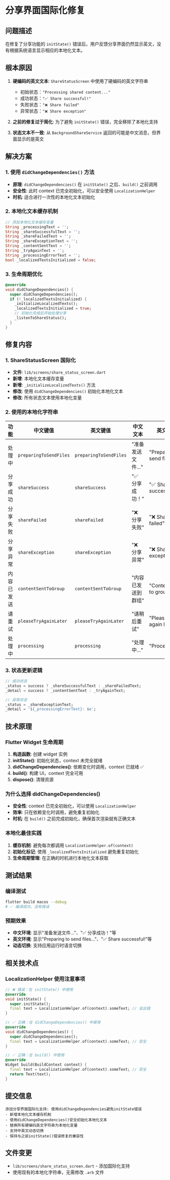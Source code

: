 # 分享界面国际化修复

## 问题描述

在修复了分享功能的 `initState()` 错误后，用户反馈分享界面仍然显示英文，没有根据系统语言显示相应的本地化文本。

## 根本原因

1. **硬编码的英文文本**: `ShareStatusScreen` 中使用了硬编码的英文字符串
   - 初始状态：`"Processing shared content..."`
   - 成功状态：`"✅ Share successful!"`
   - 失败状态：`"❌ Share failed"`
   - 异常状态：`"❌ Share exception"`

2. **之前的修复过于简化**: 为了避免 `initState()` 错误，完全移除了本地化支持

3. **状态文本不一致**: 从 `BackgroundShareService` 返回的可能是中文消息，但界面显示的是英文

## 解决方案

### 1. 使用 `didChangeDependencies()` 方法
- **原理**: `didChangeDependencies()` 在 `initState()` 之后、`build()` 之前调用
- **安全性**: 此时 context 已完全初始化，可以安全使用 `LocalizationHelper`
- **时机**: 适合进行一次性的本地化文本初始化

### 2. 本地化文本缓存机制
```dart
// 添加本地化文本缓存变量
String _processingText = '';
String _shareSuccessfulText = '';
String _shareFailedText = '';
String _shareExceptionText = '';
String _contentSentText = '';
String _tryAgainText = '';
String _processingErrorText = '';
bool _localizedTextsInitialized = false;
```

### 3. 生命周期优化
```dart
@override
void didChangeDependencies() {
  super.didChangeDependencies();
  if (!_localizedTextsInitialized) {
    _initializeLocalizedTexts();
    _localizedTextsInitialized = true;
    // 初始化完成后开始处理分享
    _listenToShareStatus();
  }
}
```

## 修复内容

### 1. ShareStatusScreen 国际化
- **文件**: `lib/screens/share_status_screen.dart`
- **新增**: 本地化文本缓存变量
- **新增**: `_initializeLocalizedTexts()` 方法
- **修改**: 使用 `didChangeDependencies()` 初始化本地化文本
- **修改**: 所有状态文本使用本地化变量

### 2. 使用的本地化字符串
| 功能 | 中文键值 | 英文键值 | 中文文本 | 英文文本 |
|------|----------|----------|----------|----------|
| 处理中 | `preparingToSendFiles` | `preparingToSendFiles` | "准备发送文件..." | "Preparing to send files..." |
| 分享成功 | `shareSuccess` | `shareSuccess` | "✅ 分享成功！" | "✅ Share successful!" |
| 分享失败 | `shareFailed` | `shareFailed` | "❌ 分享失败" | "❌ Share failed" |
| 分享异常 | `shareException` | `shareException` | "❌ 分享异常" | "❌ Share exception" |
| 内容已发送 | `contentSentToGroup` | `contentSentToGroup` | "内容已发送到群组" | "Content sent to group" |
| 请重试 | `pleaseTryAgainLater` | `pleaseTryAgainLater` | "请稍后重试" | "Please try again later" |
| 处理中 | `processing` | `processing` | "处理中..." | "Processing..." |

### 3. 状态更新逻辑
```dart
// 成功状态
_status = success ? _shareSuccessfulText : _shareFailedText;
_detail = success ? _contentSentText : _tryAgainText;

// 异常状态  
_status = _shareExceptionText;
_detail = '${_processingErrorText}: $e';
```

## 技术原理

### Flutter Widget 生命周期
1. **构造函数**: 创建 widget 实例
2. **initState()**: 初始化状态，context 未完全就绪
3. **didChangeDependencies()**: 依赖变化时调用，context 已就绪 ✅
4. **build()**: 构建 UI，context 完全可用
5. **dispose()**: 清理资源

### 为什么选择 didChangeDependencies()
- **安全性**: context 已完全初始化，可以使用 `LocalizationHelper`
- **效率**: 只在依赖变化时调用，避免重复初始化
- **时机**: 在 `build()` 之前完成初始化，确保首次渲染就有正确文本

### 本地化最佳实践
1. **缓存机制**: 避免每次都调用 `LocalizationHelper.of(context)`
2. **初始化标记**: 使用 `_localizedTextsInitialized` 避免重复初始化
3. **生命周期管理**: 在正确的时机进行本地化文本获取

## 测试结果

### 编译测试
```bash
flutter build macos --debug
# ✅ 编译成功，没有错误
```

### 预期效果
- **中文环境**: 显示"准备发送文件..."、"✅ 分享成功！"等
- **英文环境**: 显示"Preparing to send files..."、"✅ Share successful!"等
- **动态切换**: 支持应用运行时语言切换

## 相关技术点

### LocalizationHelper 使用注意事项
```dart
// ❌ 错误：在 initState() 中使用
@override
void initState() {
  super.initState();
  final text = LocalizationHelper.of(context).someText; // 会出错
}

// ✅ 正确：在 didChangeDependencies() 中使用
@override
void didChangeDependencies() {
  super.didChangeDependencies();
  final text = LocalizationHelper.of(context).someText; // 安全
}

// ✅ 正确：在 build() 中使用
@override
Widget build(BuildContext context) {
  final text = LocalizationHelper.of(context).someText; // 安全
  return Text(text);
}
```

## 提交信息

```
添加分享界面国际化支持: 使用didChangeDependencies避免initState错误
- 新增本地化文本缓存机制
- 使用didChangeDependencies()安全初始化本地化文本
- 替换所有硬编码英文字符串为本地化变量
- 支持中英文动态切换
- 保持与之前initState()错误修复的兼容性
```

## 文件变更

- `lib/screens/share_status_screen.dart` - 添加国际化支持
- 使用现有的本地化字符串，无需修改 `.arb` 文件 